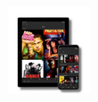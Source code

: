 <img
  src="/img/filmbox.png"
  alt="Alt text"
  title="Optional title"
  style="display: inline-block; margin: 0 auto; max-width: 150px">
